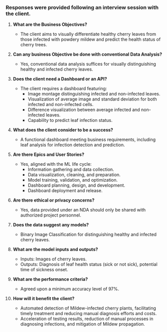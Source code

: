 ### Responses were provided following an interview session with the client.

1. **What are the Business Objectives?**
   - The client aims to visually differentiate healthy cherry leaves from those infected with powdery mildew and predict the health status of cherry trees.

2. **Can any business Objective be done with conventional Data Analysis?**
   - Yes, conventional data analysis suffices for visually distinguishing healthy and infected cherry leaves.

3. **Does the client need a Dashboard or an API?**
   - The client requires a dashboard featuring:
     - Image montage distinguishing infected and non-infected leaves.
     - Visualization of average image and standard deviation for both infected and non-infected cells.
     - Difference visualization between average infected and non-infected leaves.
     - Capability to predict leaf infection status.

4. **What does the client consider to be a success?**
   - A functional dashboard meeting business requirements, including leaf analysis for infection detection and prediction.

5. **Are there Epics and User Stories?**
   - Yes, aligned with the ML life cycle:
     - Information gathering and data collection.
     - Data visualization, cleaning, and preparation.
     - Model training, validation, and optimization.
     - Dashboard planning, design, and development.
     - Dashboard deployment and release.

6. **Are there ethical or privacy concerns?**
   - Yes, data provided under an NDA should only be shared with authorized project personnel.

7. **Does the data suggest any models?**
   - Binary Image Classification for distinguishing healthy and infected cherry leaves.

8. **What are the model inputs and outputs?**
   - Inputs: Images of cherry leaves.
   - Outputs: Diagnosis of leaf health status (sick or not sick), potential time of sickness onset.

9. **What are the performance criteria?**
   - Agreed upon a minimum accuracy level of 97%.

10. **How will it benefit the client?**
    - Automated detection of Mildew-infected cherry plants, facilitating timely treatment and reducing manual diagnosis efforts and costs.
    - Acceleration of testing results, reduction of manual processes in diagnosing infections, and mitigation of Mildew propagation.
